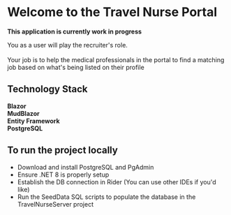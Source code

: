 # Welcome to the Travel Nurse Portal
**This application is currently work in progress**

You as a user will play the recruiter's role.
<br>
<br>
Your job is to help the medical professionals in the portal to find a matching job based on what's being listed on their profile


## Technology Stack
**Blazor**
<br>
**MudBlazor** 
<br>
**Entity Framework**
<br>
**PostgreSQL** 


## To run the project locally
* Download and install PostgreSQL and PgAdmin
* Ensure .NET 8 is properly setup
* Establish the DB connection in Rider (You can use other IDEs if you'd like)
* Run the SeedData SQL scripts to populate the database in the TravelNurseServer project
